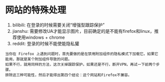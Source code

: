 # 网站的特殊处理
1. bilibili: 在登录的时候需要关闭“增强型跟踪保护”
2. jianshu: 需要修改UA才能显示图片，目前确定的是不能有firefox和linux，推荐使用windows + chrome
3. reddit: 登录的时候不能使能隐私獾

```
当你在 Firefox 上遇到问题时，首先要做的是在禁用附加组件的隐私模式下加载它。如果它能用，那就是某个附加组件导致的问题。
如果不行，就用同样的方法，这次关掉跟踪保护。如果还是不行，断开VPN，再试一下前两个步骤。
排除这三种可能性，然后才能得出第四个结论：这个网站和Firefox不兼容。 
```
